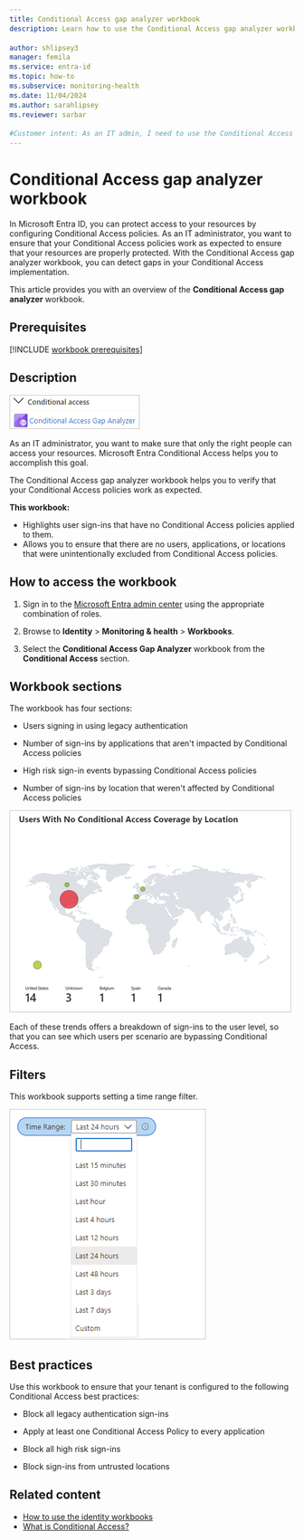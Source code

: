 ```yaml
---
title: Conditional Access gap analyzer workbook
description: Learn how to use the Conditional Access gap analyzer workbook in Microsoft Entra ID to ensure resources are properly protected.

author: shlipsey3
manager: femila
ms.service: entra-id
ms.topic: how-to
ms.subservice: monitoring-health
ms.date: 11/04/2024
ms.author: sarahlipsey
ms.reviewer: sarbar

#Customer intent: As an IT admin, I need to use the Conditional Access gap analyzer workbook to detect gaps in my Conditional Access implementation so I can ensure that my resources are properly protected.
---
```


# Conditional Access gap analyzer workbook

In Microsoft Entra ID, you can protect access to your resources by configuring Conditional Access policies.
As an IT administrator, you want to ensure that your Conditional Access policies work as expected to ensure that your resources are properly protected. With the Conditional Access gap analyzer workbook, you can detect gaps in your Conditional Access implementation.  

This article provides you with an overview of the **Conditional Access gap analyzer** workbook.

## Prerequisites

[!INCLUDE [workbook prerequisites](../../includes/workbook-prerequisites.md)]

## Description

![Workbook category](./media/workbook-conditional-access-gap-analyzer/workbook-category.png)

As an IT administrator, you want to make sure that only the right people can access your resources. Microsoft Entra Conditional Access helps you to accomplish this goal.  

The Conditional Access gap analyzer workbook helps you to verify that your Conditional Access policies work as expected.

**This workbook:**

- Highlights user sign-ins that have no Conditional Access policies applied to them. 
- Allows you to ensure that there are no users, applications, or locations that were unintentionally excluded from Conditional Access policies.  

## How to access the workbook

1. Sign in to the [Microsoft Entra admin center](https://entra.microsoft.com) using the appropriate combination of roles.

1. Browse to **Identity** > **Monitoring & health** > **Workbooks**.

1. Select the **Conditional Access Gap Analyzer** workbook from the **Conditional Access** section.

## Workbook sections

The workbook has four sections:

- Users signing in using legacy authentication 

- Number of sign-ins by applications that aren't impacted by Conditional Access policies 

- High risk sign-in events bypassing Conditional Access policies 

- Number of sign-ins by location that weren't affected by Conditional Access policies 


![Conditional Access coverage by location](./media/workbook-conditional-access-gap-analyzer/conditianal-access-by-location.png)

Each of these trends offers a breakdown of sign-ins to the user level, so that you can see which users per scenario are bypassing Conditional Access. 

## Filters

This workbook supports setting a time range filter.

![Time range filter](./media/workbook-conditional-access-gap-analyzer/time-range.png)

## Best practices

Use this workbook to ensure that your tenant is configured to the following Conditional Access best practices:  

- Block all legacy authentication sign-ins 

- Apply at least one Conditional Access Policy to every application 

- Block all high risk sign-ins  

- Block sign-ins from untrusted locations

## Related content

- [How to use the identity workbooks](howto-use-workbooks.md)
- [What is Conditional Access?](../conditional-access/overview.md)
